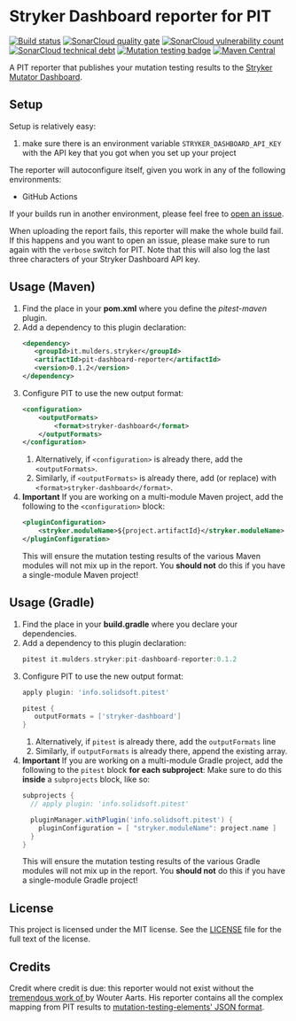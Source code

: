 # Stryker Dashboard reporter for PIT 

[![Build status](https://github.com/mthmulders/pit-stryker-dashboard-reporter/actions/workflows/main.yml/badge.svg)](https://github.com/mthmulders/pit-stryker-dashboard-reporter/actions/workflows/main.yml)
[![SonarCloud quality gate](https://sonarcloud.io/api/project_badges/measure?project=mthmulders_pit-stryker-dashboard-reporter&metric=alert_status)](https://sonarcloud.io/dashboard?id=mthmulders_pit-stryker-dashboard-reporter)
[![SonarCloud vulnerability count](https://sonarcloud.io/api/project_badges/measure?project=mthmulders_pit-stryker-dashboard-reporter&metric=vulnerabilities)](https://sonarcloud.io/dashboard?id=mthmulders_pit-stryker-dashboard-reporter)
[![SonarCloud technical debt](https://sonarcloud.io/api/project_badges/measure?project=mthmulders_pit-stryker-dashboard-reporter&metric=sqale_index)](https://sonarcloud.io/dashboard?id=mthmulders_pit-stryker-dashboard-reporter)
[![Mutation testing badge](https://img.shields.io/endpoint?style=flat&url=https%3A%2F%2Fbadge-api.stryker-mutator.io%2Fgithub.com%2Fmthmulders%2Fpit-stryker-dashboard-reporter%2Fmain)](https://dashboard.stryker-mutator.io/reports/github.com/mthmulders/pit-stryker-dashboard-reporter/main)
[![Maven Central](https://img.shields.io/maven-central/v/it.mulders.stryker/pit-dashboard-reporter.svg?color=brightgreen&label=Maven%20Central)](https://search.maven.org/artifact/it.mulders.stryker/pit-dashboard-reporter)

A PIT reporter that publishes your mutation testing results to the [Stryker Mutator Dashboard](https://dashboard.stryker-mutator.io/).

## Setup
Setup is relatively easy:
1. make sure there is an environment variable `STRYKER_DASHBOARD_API_KEY` with the API key that you got when you set up your project

The reporter will autoconfigure itself, given you work in any of the following environments:
- GitHub Actions

If your builds run in another environment, please feel free to [open an issue](https://github.com/mthmulders/pit-stryker-dashboard-reporter/issues/new).

When uploading the report fails, this reporter will make the whole build fail.
If this happens and you want to open an issue, please make sure to run again with the `verbose` switch for PIT.
Note that this will also log the last three characters of your Stryker Dashboard API key.

## Usage (Maven)
1. Find the place in your **pom.xml** where you define the _pitest-maven_ plugin.
2. Add a dependency to this plugin declaration:
    ```xml
    <dependency>
       <groupId>it.mulders.stryker</groupId>
       <artifactId>pit-dashboard-reporter</artifactId>
       <version>0.1.2</version>
    </dependency>
    ```
3. Configure PIT to use the new output format:
    ```xml
    <configuration>
        <outputFormats>
            <format>stryker-dashboard</format>
        </outputFormats>
    </configuration>
    ```
   1. Alternatively, if `<configuration>` is already there, add the `<outputFormats>`.
   2. Similarly, if `<outputFormats>` is already there, add (or replace) with `<format>stryker-dashboard</format>`.
4. **Important** If you are working on a multi-module Maven project, add the following to the `<configuration>` block:
   ```xml
   <pluginConfiguration>
       <stryker.moduleName>${project.artifactId}</stryker.moduleName>
   </pluginConfiguration>
   ```
   This will ensure the mutation testing results of the various Maven modules will not mix up in the report.
   You **should not** do this if you have a single-module Maven project!

## Usage (Gradle)
1. Find the place in your **build.gradle** where you declare your dependencies.
2. Add a dependency to this plugin declaration:
    ```groovy
   pitest it.mulders.stryker:pit-dashboard-reporter:0.1.2
    ```
3. Configure PIT to use the new output format:
    ```groovy
   apply plugin: 'info.solidsoft.pitest'
   
   pitest {
       outputFormats = ['stryker-dashboard']
   }
    ``` 
   1. Alternatively, if `pitest` is already there, add the  `outputFormats` line
   2. Similarly, if `outputFormats` is already there, append the existing array.
4. **Important** If you are working on a multi-module Gradle project, add the following to the `pitest` block **for each subproject**:
   Make sure to do this **inside** a `subprojects` block, like so:
   ```groovy
   subprojects {
     // apply plugin: 'info.solidsoft.pitest'

     pluginManager.withPlugin('info.solidsoft.pitest') {
       pluginConfiguration = [ "stryker.moduleName": project.name ]
     }
   }
   ```
   This will ensure the mutation testing results of the various Gradle modules will not mix up in the report.
   You **should not** do this if you have a single-module Gradle project!

## License
This project is licensed under the MIT license.
See the [LICENSE](./LICENSE) file for the full text of the license.

## Credits
Credit where credit is due: this reporter would not exist without the [tremendous work of ](https://github.com/wmaarts/pitest-mutation-testing-elements-plugin) by Wouter Aarts.
His reporter contains all the complex mapping from PIT results to [mutation-testing-elements' JSON format](https://github.com/stryker-mutator/mutation-testing-elements/tree/master/packages/report-schema).
